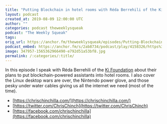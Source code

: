 ```yaml
---
title: "Putting Blockchain in hotel rooms with Réda Berrehili of the Ki Foundation"
layout: podcast
created_at: 2019-08-09 12:00:00 UTC
author: ""
categories: podcast theweeklysqueak
podcast: "The Weekly Squeak"
tags: 
orig_url: https://anchor.fm/theweeklysqueak/episodes/Putting-Blockchain-in-hotel-rooms-with-Rda-Berrehili-of-the-Ki-Foundation-e4tddm
podcast_embed: https://anchor.fm/s/2ab8734/podcast/play/4158326/https%3A%2F%2Fd3ctxlq1ktw2nl.cloudfront.net%2Fstaging%2F2019-7-9%2F20581614-44100-2-e4cf32d5aeb45.m4a
image: 347957-1565362966490-e792d51a53bf8.jpg
permalink: /:categories/:title/
---
```

In this episode I speak with Réda Berrehili of the [Ki Foundation](https://foundation.ki/team) about their plans to put blockchain-powered assistants into hotel rooms. I also cover the Linux desktop wars are over, the Nintendo power glove, and those pesky under water cables giving us all the internet we need (most of the time).

- [https://chrischinchilla.com/](https://chrischinchilla.com/)
- [https://twitter.com/ChrisChinch](https://twitter.com/ChrisChinch)
- [https://facebook.com/chrischinchilla](https://facebook.com/chrischinchilla)